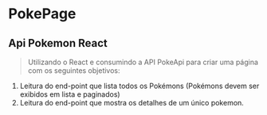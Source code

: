 # PokePage
## Api Pokemon React

> Utilizando o React e  consumindo a API PokeApi para criar uma página com os seguintes objetivos: 

1. Leitura do end-point que lista todos os Pokémons (Pokémons devem ser exibidos em lista e paginados)
2. Leitura do end-point que mostra os detalhes de um único pokemon.

